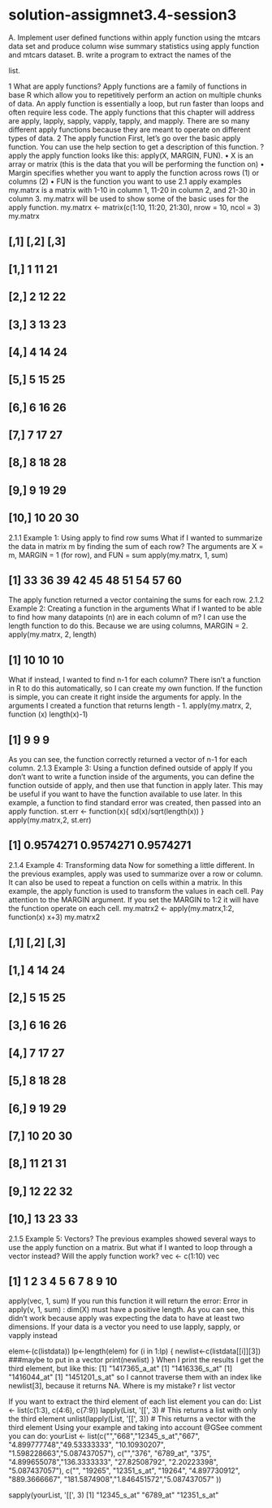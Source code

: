 # solution-assigmnet3.4-session3
A. Implement user defined functions within apply function using the 
mtcars data set and produce column wise summary statistics using apply function and mtcars dataset. 
B. write a program to extract the names of the 

list. 


1 What are apply functions?
Apply functions are a family of functions in base R which allow you to repetitively perform an action on multiple chunks of data. An apply function is essentially a loop, but run faster than loops and often require less code.
The apply functions that this chapter will address are apply, lapply, sapply, vapply, tapply, and mapply. There are so many different apply functions because they are meant to operate on different types of data.
2 The apply function
First, let’s go over the basic apply function. You can use the help section to get a description of this function.
?apply
the apply function looks like this: apply(X, MARGIN, FUN).
•	X is an array or matrix (this is the data that you will be performing the function on)
•	Margin specifies whether you want to apply the function across rows (1) or columns (2)
•	FUN is the function you want to use
2.1 apply examples
my.matrx is a matrix with 1-10 in column 1, 11-20 in column 2, and 21-30 in column 3. my.matrx will be used to show some of the basic uses for the apply function.
my.matrx <- matrix(c(1:10, 11:20, 21:30), nrow = 10, ncol = 3)
my.matrx
##       [,1] [,2] [,3]
##  [1,]    1   11   21
##  [2,]    2   12   22
##  [3,]    3   13   23
##  [4,]    4   14   24
##  [5,]    5   15   25
##  [6,]    6   16   26
##  [7,]    7   17   27
##  [8,]    8   18   28
##  [9,]    9   19   29
## [10,]   10   20   30
2.1.1 Example 1: Using apply to find row sums
What if I wanted to summarize the data in matrix m by finding the sum of each row? The arguments are X = m, MARGIN = 1 (for row), and FUN = sum
apply(my.matrx, 1, sum)
##  [1] 33 36 39 42 45 48 51 54 57 60
The apply function returned a vector containing the sums for each row.
2.1.2 Example 2: Creating a function in the arguments
What if I wanted to be able to find how many datapoints (n) are in each column of m? I can use the length function to do this. Because we are using columns, MARGIN = 2.
apply(my.matrx, 2, length)
## [1] 10 10 10
What if instead, I wanted to find n-1 for each column? There isn’t a function in R to do this automatically, so I can create my own function. If the function is simple, you can create it right inside the arguments for apply. In the arguments I created a function that returns length - 1.
apply(my.matrx, 2, function (x) length(x)-1)
## [1] 9 9 9
As you can see, the function correctly returned a vector of n-1 for each column.
2.1.3 Example 3: Using a function defined outside of apply
If you don’t want to write a function inside of the arguments, you can define the function outside of apply, and then use that function in apply later. This may be useful if you want to have the function available to use later. In this example, a function to find standard error was created, then passed into an apply function.
st.err <- function(x){
  sd(x)/sqrt(length(x))
}
apply(my.matrx,2, st.err)
## [1] 0.9574271 0.9574271 0.9574271
2.1.4 Example 4: Transforming data
Now for something a little different. In the previous examples, apply was used to summarize over a row or column. It can also be used to repeat a function on cells within a matrix. In this example, the apply function is used to transform the values in each cell. Pay attention to the MARGIN argument. If you set the MARGIN to 1:2 it will have the function operate on each cell.
my.matrx2 <- apply(my.matrx,1:2, function(x) x+3)
my.matrx2
##       [,1] [,2] [,3]
##  [1,]    4   14   24
##  [2,]    5   15   25
##  [3,]    6   16   26
##  [4,]    7   17   27
##  [5,]    8   18   28
##  [6,]    9   19   29
##  [7,]   10   20   30
##  [8,]   11   21   31
##  [9,]   12   22   32
## [10,]   13   23   33
2.1.5 Example 5: Vectors?
The previous examples showed several ways to use the apply function on a matrix. But what if I wanted to loop through a vector instead? Will the apply function work?
vec <- c(1:10)
vec
##  [1]  1  2  3  4  5  6  7  8  9 10
apply(vec, 1, sum)
If you run this function it will return the error: Error in apply(v, 1, sum) : dim(X) must have a positive length. As you can see, this didn’t work because apply was expecting the data to have at least two dimensions. If your data is a vector you need to use lapply, sapply, or vapply instead



elem<-(c(listdata))
lp<-length(elem)
for (i in 1:lp)
{
    newlist<-c(listdata[[i]][3]) ###maybe to put in a vector
    print(newlist)
 }
When I print the results I get the third element, but like this:
  [1] "1417365_a_at"
  [1] "1416336_s_at"
  [1] "1416044_at"
  [1] "1451201_s_at"
so I cannot traverse them with an index like newlist[3], because it returns NA. Where is my mistake?
r list vector



If you want to extract the third element of each list element you can do:
List <- list(c(1:3), c(4:6), c(7:9))
lapply(List, '[[', 3)  # This returns a list with only the third element
unlist(lapply(List, '[[', 3)) # This returns a vector with the third element
Using your example and taking into account @GSee comment you can do:
yourList <- list(c("","668","12345_s_at","667", "4.899777748","49.53333333",
       "10.10930207", "1.598228663","5.087437057"),
     c("","376", "6789_at",  "375",  "4.899655078","136.3333333",
       "27.82508792", "2.20223398",  "5.087437057"),
     c("", "19265", "12351_s_at", "19264", "4.897730912",
       "889.3666667", "181.5874908","1.846451572","5.087437057" ))

sapply(yourList, '[[', 3)
[1] "12345_s_at" "6789_at"    "12351_s_at"

